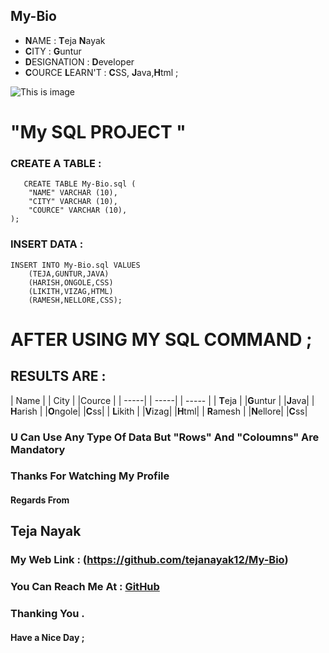 ## **M**y-**B**io

 - **N**AME : **T**eja **N**ayak
- **C**ITY : **G**untur
- **D**ESIGNATION : **D**eveloper
- **C**OURCE **L**EARN'T : **C**SS, **J**ava,**H**tml ;


![This is image](https://avatars.githubusercontent.com/u/118418860?v=4)

# "My SQL PROJECT "
### CREATE A TABLE :
``` 
   CREATE TABLE My-Bio.sql (
    "NAME" VARCHAR (10),
    "CITY" VARCHAR (10),
    "COURCE" VARCHAR (10),
);
```
### INSERT DATA :
```
INSERT INTO My-Bio.sql VALUES 
    (TEJA,GUNTUR,JAVA)
    (HARISH,ONGOLE,CSS)
    (LIKITH,VIZAG,HTML)
    (RAMESH,NELLORE,CSS);
```
# AFTER USING MY SQL COMMAND ;
## RESULTS ARE :
  | Name | | City | |Cource |
 | -----| | -----| | ----- |
| **T**eja | |**G**untur | |**J**ava|
| **H**arish | |**O**ngole| |**C**ss|
| **L**ikith | |**V**izag| |**H**tml|
| **R**amesh | |**N**ellore| |**C**ss|

### U Can Use Any Type Of Data But "**R**ows" And "**Coloumns**" Are Mandatory

### Thanks For Watching My Profile 

#### Regards From

## Teja Nayak
### My Web Link : (https://github.com/tejanayak12/My-Bio) 
### You Can Reach Me At : [GitHub](https://github.com/tejanayak12/My-Bio)

### Thanking You .

#### Have a Nice Day ;
